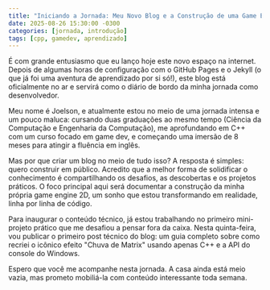 ```yaml
---
title: "Iniciando a Jornada: Meu Novo Blog e a Construção de uma Game Engine"
date: 2025-08-26 15:30:00 -0300
categories: [jornada, introdução]
tags: [cpp, gamedev, aprendizado]
---
```


É com grande entusiasmo que eu lanço hoje este novo espaço na internet. Depois de algumas horas de configuração com o GitHub Pages e o Jekyll (o que já foi uma aventura de aprendizado por si só!), este blog está oficialmente no ar e servirá como o diário de bordo da minha jornada como desenvolvedor.

Meu nome é Joelson, e atualmente estou no meio de uma jornada intensa e um pouco maluca: cursando duas graduações ao mesmo tempo (Ciência da Computação e Engenharia da Computação), me aprofundando em C++ com um curso focado em game dev, e começando uma imersão de 8 meses para atingir a fluência em inglês.

Mas por que criar um blog no meio de tudo isso? A resposta é simples: quero construir em público. Acredito que a melhor forma de solidificar o conhecimento é compartilhando os desafios, as descobertas e os projetos práticos. O foco principal aqui será documentar a construção da minha própria game engine 2D, um sonho que estou transformando em realidade, linha por linha de código.

Para inaugurar o conteúdo técnico, já estou trabalhando no primeiro mini-projeto prático que me desafiou a pensar fora da caixa. Nesta quinta-feira, vou publicar o primeiro post técnico do blog: um guia completo sobre como recriei o icônico efeito "Chuva de Matrix" usando apenas C++ e a API do console do Windows.

Espero que você me acompanhe nesta jornada. A casa ainda está meio vazia, mas prometo mobiliá-la com conteúdo interessante toda semana.
